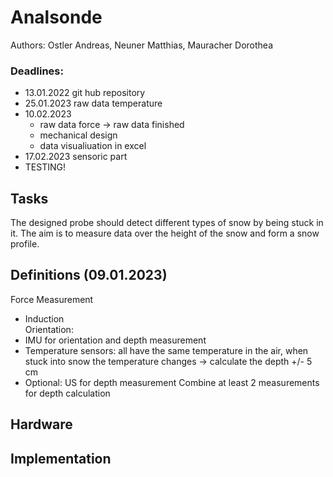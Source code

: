 # Analsonde
Authors: Ostler Andreas, Neuner Matthias, Mauracher Dorothea <br>
### Deadlines:
* 13.01.2022 git hub repository
* 25.01.2023 raw data temperature
* 10.02.2023 
  * raw data force -> raw data finished
  * mechanical design
  * data visualiuation in excel
* 17.02.2023 sensoric part
* TESTING!

## Tasks
The designed probe should detect different types of snow by being stuck in it. The aim is to measure data over the height of the snow and form a snow profile.

## Definitions (09.01.2023)
Force Measurement
* Induction <br>
Orientation: 
* IMU for orientation and depth measurement
* Temperature sensors: all have the same temperature in the air, when stuck into snow the temperature changes -> calculate the depth +/- 5 cm
* Optional: US for depth measurement 
Combine at least 2 measurements for depth calculation

## Hardware

## Implementation
